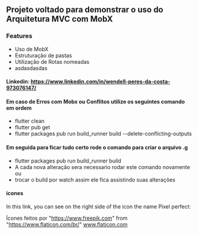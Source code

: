 ## Projeto voltado para demonstrar o uso do Arquitetura MVC com MobX

### Features
 -  Uso de MobX
 -  Estruturação de pastas
 -  Utilização de Rotas nomeadas
 - asdasdasdas

#### Linkedin: https://www.linkedin.com/in/wendell-peres-da-costa-973076147/
#### Em caso de Erros com Mobx ou Conflitos utilize os seguintes comando em ordem
  -   flutter clean
  -   flutter pub get
  -   flutter packages pub run build_runner build --delete-conflicting-outputs

#### Em seguida para ficar tudo certo rode o comando para criar o arquivo .g
  -   flutter packages pub run build_runner build
  -   A cada nova alteração sera necessario rodar este comando novamente ou
  -   trocar o build por watch assim ele fica assistindo suas alterações

#### icones
In this link, you can see on the right side of the icon the name Pixel perfect:

Ícones feitos por "https://www.freepik.com" from "https://www.flaticon.com/br/" www.flaticon.com

